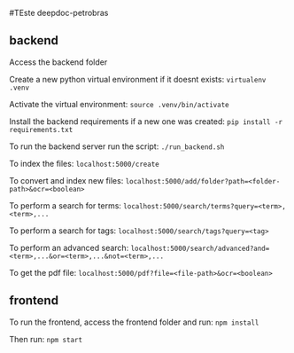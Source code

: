 #TEste deepdoc-petrobras

## backend

Access the backend folder

Create a new python virtual environment if it doesnt exists: `virtualenv .venv`

Activate the virtual environment: `source .venv/bin/activate`

Install the backend requirements if a new one was created: `pip install -r requirements.txt`

To run the backend server run the script: `./run_backend.sh`

To index the files: `localhost:5000/create`

To convert and index new files: `localhost:5000/add/folder?path=<folder-path>&ocr=<boolean>`

To perform a search for terms: `localhost:5000/search/terms?query=<term>,<term>,...`

To perform a search for tags: `localhost:5000/search/tags?query=<tag>`

To perform an advanced search: `localhost:5000/search/advanced?and=<term>,...&or=<term>,...&not=<term>,...`

To get the pdf file: `localhost:5000/pdf?file=<file-path>&ocr=<boolean>`

## frontend

To run the frontend, access the frontend folder and run: `npm install`

Then run: `npm start`
